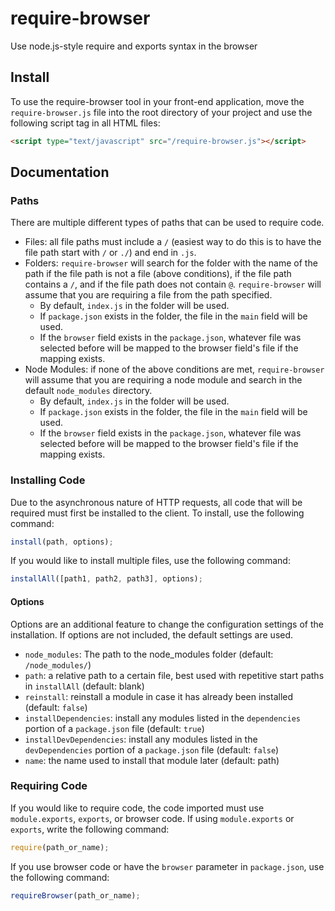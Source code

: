# require-browser
Use node.js-style require and exports syntax in the browser

## Install
To use the require-browser tool in your front-end application, move the `require-browser.js` file into the root directory of your project and use the following script tag in all HTML files:
```html
<script type="text/javascript" src="/require-browser.js"></script>
```

## Documentation

### Paths
There are multiple different types of paths that can be used to require code.
 - Files: all file paths must include a `/` (easiest way to do this is to have the file path start with `/` or `./`) and end in `.js`.
 - Folders: `require-browser` will search for the folder with the name of the path if the file path is not a file (above conditions), if the file path contains a `/`, and if the file path does not contain `@`. `require-browser` will assume that you are requiring a file from the path specified.
 	 - By default, `index.js` in the folder will be used.
 	 - If `package.json` exists in the folder, the file in the `main` field will be used.
 	 - If the `browser` field exists in the `package.json`, whatever file was selected before will be mapped to the browser field's file if the mapping exists.
 - Node Modules: if none of the above conditions are met, `require-browser` will assume that you are requiring a node module and search in the default `node_modules` directory.
 	 - By default, `index.js` in the folder will be used.
 	 - If `package.json` exists in the folder, the file in the `main` field will be used.
 	 - If the `browser` field exists in the `package.json`, whatever file was selected before will be mapped to the browser field's file if the mapping exists.

### Installing Code
Due to the asynchronous nature of HTTP requests, all code that will be required must first be installed to the client. To install, use the following command:
```javascript
install(path, options);
```

If you would like to install multiple files, use the following command:
```javascript
installAll([path1, path2, path3], options);
```

#### Options
Options are an additional feature to change the configuration settings of the installation. If options are not included, the default settings are used.
 - `node_modules`: The path to the node_modules folder (default: `/node_modules/`)
 - `path`: a relative path to a certain file, best used with repetitive start paths in `installAll` (default: blank)
 - `reinstall`: reinstall a module in case it has already been installed (default: `false`)
 - `installDependencies`: install any modules listed in the `dependencies` portion of a `package.json` file (default: `true`)
 - `installDevDependencies`: install any modules listed in the `devDependencies` portion of a `package.json` file (default: `false`)
 - `name`: the name used to install that module later (default: path)

### Requiring Code
If you would like to require code, the code imported must use `module.exports`, `exports`, or browser code. If using `module.exports` or `exports`, write the following command:
```javascript
require(path_or_name);
```

If you use browser code or have the `browser` parameter in `package.json`, use the following command:
```javascript
requireBrowser(path_or_name);
```